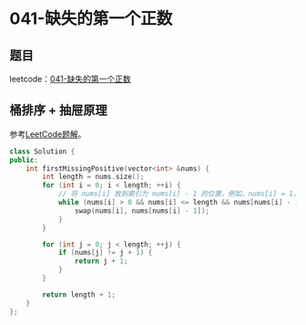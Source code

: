 # 041-缺失的第一个正数

## 题目

leetcode：[041-缺失的第一个正数](https://leetcode-cn.com/problems/first-missing-positive/)

## 桶排序 + 抽屉原理

参考[LeetCode题解](https://leetcode-cn.com/problems/first-missing-positive/solution/tong-pai-xu-python-dai-ma-by-liweiwei1419/)。

```c++
class Solution {
public:
    int firstMissingPositive(vector<int> &nums) {
        int length = nums.size();
        for (int i = 0; i < length; ++i) {
            // 将 nums[i] 放到索引为 nums[i] - 1 的位置，例如，nums[i] = 1，则将 1 放到 索引为 0 的位置
            while (nums[i] > 0 && nums[i] <= length && nums[nums[i] - 1] != nums[i]) {
                swap(nums[i], nums[nums[i] - 1]);
            }
        }

        for (int j = 0; j < length; ++j) {
            if (nums[j] != j + 1) {
                return j + 1;
            }
        }

        return length + 1;
    }
};
```

